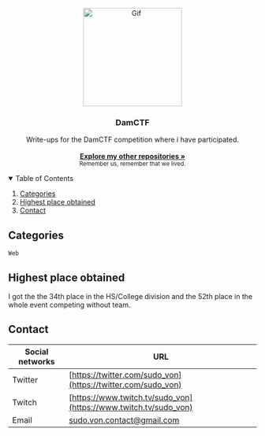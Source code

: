 <p align="center">
  <a>
    <img src="https://pbs.twimg.com/profile_images/1249551395423784961/c6kx6NLf.png" alt="Gif" width="200" height="200">
  </a>

  <h3 align="center">DamCTF</h3>

<p align="center">
    Write-ups for the DamCTF competition where i have participated. 
    <br/>
    <br/>
    <a href="https://github.com/sudo-von"><strong>Explore my other repositories »</strong></a>
    <br/>
    <small>Remember us, remember that we lived.</small>
  </p>
</p>


<details open="open">
  <summary>Table of Contents</summary>
  <ol>
    <li>
      <a href="#categories">Categories</a>
    </li>
    <li><a href="#highest-place-obtained">Highest place obtained</a></li>
    <li><a href="#contact">Contact</a></li>
  </ol>
</details>

## Categories

```
Web
```

## Highest place obtained

I got the the 34th place in the HS/College division and the 52th place in the whole event competing without team.

<!-- CONTACT -->
## Contact

| Social networks  | URL |
| ------------- | -------- |
| Twitter | [https://twitter.com/sudo_von](https://twitter.com/sudo_von) |
| Twitch | [https://www.twitch.tv/sudo_von](https://www.twitch.tv/sudo_von) |
| Email | sudo.von.contact@gmail.com |
